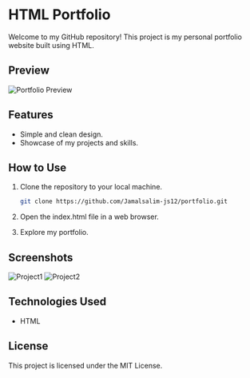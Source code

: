 # HTML Portfolio

Welcome to my GitHub repository! This project is my personal portfolio website built using HTML.

## Preview

![Portfolio Preview](https://github.com/jamalsalim-js12/html-portfolio/blob/main/assets/images/Preview.png)

## Features

- Simple and clean design.
- Showcase of my projects and skills.

## How to Use

1. Clone the repository to your local machine.
   ```bash
   git clone https://github.com/Jamalsalim-js12/portfolio.git
2. Open the index.html file in a web browser.

3. Explore my portfolio.

## Screenshots
![Project1](https://github.com/jamalsalim-js12/html-portfolio/blob/main/assets/images/movie-ranking.png)
![Project2](https://github.com/jamalsalim-js12/html-portfolio/blob/main/assets/images/birthday-invite.png)


## Technologies Used
- HTML
  
## License
This project is licensed under the MIT License.

